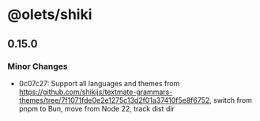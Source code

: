 # @olets/shiki

## 0.15.0

### Minor Changes

- 0c07c27: Support all languages and themes from https://github.com/shikijs/textmate-grammars-themes/tree/7f1071fde0e2e1275c13d2f01a37410f5e8f6752, switch from pnpm to Bun, move from Node 22, track dist dir
